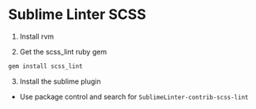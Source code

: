 Sublime Linter SCSS
===================
1. Install rvm

2. Get the scss_lint ruby gem

  ```bash
  gem install scss_lint
  ```

3. Install the sublime plugin
  * Use package control and search for `SublimeLinter-contrib-scss-lint`